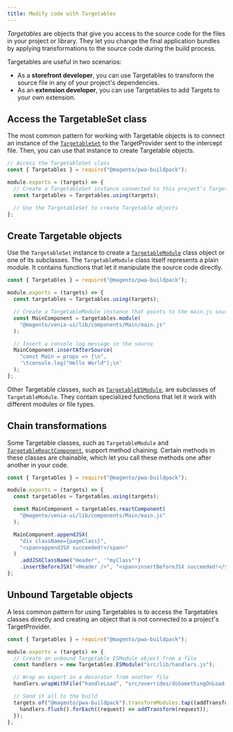 ```yaml
---
title: Modify code with Targetables
---
```


_Targetables_ are objects that give you access to the source code for the files in your project or library.
They let you change the final application bundles by applying transformations to the source code during the build process.

Targetables are useful in two scenarios:

- As a **storefront developer**, you can use Targetables to transform the source file in any of your project's dependencies.
- As an **extension developer**, you can use Targetables to add Targets to your own extension.

## Access the TargetableSet class

The most common pattern for working with Targetable objects is to connect an instance of the [`TargetableSet`][] to the TargetProvider sent to the intercept file.
Then, you can use that instance to create Targetable objects.

```js
// Access the TargetableSet class
const { Targetables } = require("@magento/pwa-buildpack");

module.exports = (targets) => {
  // Create a TargetableSet instance connected to this project's TargetProvider
  const targetables = Targetables.using(targets);

  // Use the TargetableSet to create Targetable objects
};
```

## Create Targetable objects

Use the `TargetableSet` instance to create a [`TargetableModule`][] class object or one of its subclasses.
The `TargetableModule` class itself represents a plain module.
It contains functions that let it manipulate the source code directly.

```js
const { Targetables } = require("@magento/pwa-buildpack");

module.exports = (targets) => {
  const targetables = Targetables.using(targets);

  // Create a TargetableModule instance that points to the main.js source
  const MainComponent = targetables.module(
    "@magento/venia-ui/lib/components/Main/main.js"
  );

  // Insert a console log message in the source
  MainComponent.insertAfterSource(
    "const Main = props => {\n",
    '\tconsole.log("Hello World");\n'
  );
};
```

Other Targetable classes, such as [`TargetableESModule`][], are subclasses of `TargetableModule`.
They contain specialized functions that let it work with different modules or file types.

## Chain transformations

Some Targetable classes, such as `TargetableModule` and [`TargetableReactComponent`][], support method chaining.
Certain methods in these classes are chainable, which let you call these methods one after another in your code.

```js
const { Targetables } = require("@magento/pwa-buildpack");

module.exports = (targets) => {
  const targetables = Targetables.using(targets);

  const MainComponent = targetables.reactComponent(
    "@magento/venia-ui/lib/components/Main/main.js"
  );

  MainComponent.appendJSX(
    "div className={pageClass}",
    "<span>appendJSX succeeded!</span>"
  )
    .addJSXClassName("Header", '"myClass"')
    .insertBeforeJSX("<Header />", "<span>insertBeforeJSX succeeded!</span>");
};
```

## Unbound Targetable objects

A less common pattern for using Targetables is to access the Targetables classes directly and creating an object that is not connected to a project's TargetProvider.

```js
const { Targetables } = require("@magento/pwa-buildpack");

module.exports = (targets) => {
  // Create an unbound Targetable ESModule object from a file
  const handlers = new Targetables.ESModule("src/lib/handlers.js");

  // Wrap an export in a decorator from another file
  handlers.wrapWithFile("handleLoad", "src/overrides/doSomethingOnLoad.js");

  // Send it all to the build
  targets.of("@magento/pwa-buildpack").transformModules.tap((addTransform) => {
    handlers.flush().forEach((request) => addTransform(request));
  });
};
```

[`targetableset`]: <{%link pwa-buildpack/reference/targetables/TargetableSet/index.md %}>
[`targetablemodule`]: <{%link pwa-buildpack/reference/targetables/TargetableModule/index.md %}>
[`targetableesmodule`]: <{%link pwa-buildpack/reference/targetables/TargetableESModule/index.md %}>
[`targetablereactcomponent`]: <{%link pwa-buildpack/reference/targetables/TargetableReactComponent/index.md %}>
